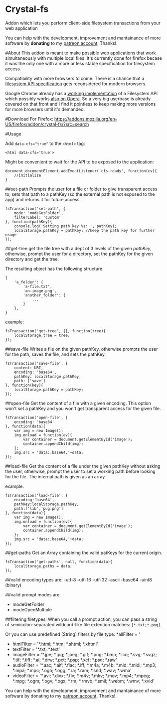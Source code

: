 # Crystal-fs
Addon which lets you perform client-side filesystem transactions from your web application

You can help with the development, improvement and mantainance of more software by **donating** to my [patreon account](http://patreon.com/lexas). Thanks!.

#About
This addon is meant to make possible web applications that work simultaneously with multiple local files. It's currently done for firefox becase it was the only one with a more or less stable specification for filesystem access.

Compatibility with more browsers to come. There is a chance that a [filesystem API specification](http://dev.w3.org/2009/dap/file-system/pub/FileSystem/) gets reconsidered for modern browsers. 

Google Chrome already has a [working implementation](https://developer.chrome.com/apps/fileSystem) of a Filesystem API which possibly works [also on Opera](https://developer.mozilla.org/en-US/docs/WebGuide/API/File_System#Browser_compatibility). So a very big userbase is already covered on that front and I find it pointless to keep making more versions for more browsers until it's demanded.

#Download
For Firefox: https://addons.mozilla.org/en-US/firefox/addon/crystal-fs/?src=search

#Usage

Add `data-cfs="true"` to the `<html>` tag:

``` <html data-cfs='true'> ```

Might be convenient to wait for the API to be exposed to the application:
```
document.documentElement.addEventListener('cfs-ready', function(ev){
	//initialize
}
```

##set-path
Prompts the user for a file or folder to give transparent access to, sets that path to a pathKey (so the external path is not exposed to the app) and returns it for future access.
```
fsTransaction('set-path', {
	mode: 'modeGetFolder',
	filterLabel: 'custom'
}, function(pathKey){
	console.log('Setting path key %s: ', pathKey);
	localStorage.pathKey = pathKey; //keep the path key for further usage
});
```

##get-tree
get the file tree with a dept of 3 levels of the given *pathKey*, otherwise, prompt the user for a directory, set the pathKey for the given directory and get the tree.

The resulting object has the following structure:
```
{
	'a_folder': {
		'a-file.txt',
		'an-image.png',
		'another_folder': {
			...
		}
	},
}
```

example:
```
fsTransaction('get-tree', {}, function(tree){
	localStorage.tree = tree;
});
```

##save-file
Writes a file on the given pathKey, otherwise prompts the user for the path, saves the file, and sets the pathKey.
```
fsTransaction('save-file', {
	content: URI,
	encoding: 'base64',
	pathKey: localStorage.pathKey,
	path: ['save']
}, function(key){
	localStorage.pathKey = pathKey;
});
```

##open-file
Get the content of a file with a given encoding. This option won't set a pathKey and you won't get transparent access for the given file.

```
fsTransaction('open-file', {
	encoding: 'base64'
}, function(data){
	var img = new Image();
	img.onload = function(ev){
		var container = document.getElementById('image');
		container.appendChild(img);
	};
	img.src = 'data:;base64,'+data;
});
```

##load-file
Get the content of a file under the given pathKey without asking the user, otherwise, prompt the user to set a working path before looking for the file. The internal path is given as an array.

example:
```
fsTransaction('load-file', {
	encoding:'base64',
	pathKey:localStorage.pathKey,
	path:['lib','pug.png']
}, function(data){
	var img = new Image();
	img.onload = function(ev){
	    var container = document.getElementById('image');
	    container.appendChild(img);
	};
	img.src = 'data:;base64,'+data;
});
```

##get-paths
Get an Array containing the valid patKeys for the current origin.
```
fsTransaction('get-paths', null, function(data){
	localStorage.paths = data;
});
```

##valid encoding types are:
-utf-8
-utf-16
-utf-32
-ascii
-base64
-uint8 (binary)

##valid prompt modes are:
- modeGetFolder
- modeOpenMultiple

##filtering filetypes:
When you call a prompt action, you can pass a string of semicolon-separated wildcard-like file extention matches: `[*.txt;*.png]`.

Or you can use predefined (String) filters by file type: 
*allFilter = '
- htmlFilter = '*.html; *.htm; *.shtml; *.xhtml'
- textFilter = '*.txt; *.text'
- imageFilter = '*.jpe; *.jpg; *.jpeg; *.gif; *.png; *.bmp; *.ico; *.svg; *.svgz; *.tif; *.tiff; *.ai; *.drw; *.pct; *.psp; *.xcf; *.psd; *.raw'
- audioFilter = '*.aac; *.aif; *.flac; *.iff; *.m4a; *.m4b; *.mid; *.midi; *.mp3; *.mpa; *.mpc; *.oga; *.ogg; *.ra; *.ram; *.snd; *.wav; *.wma'
- videoFilter = '*.avi; *.divx; *.flv; *.m4v; *.mkv; *.mov; *.mp4; *.mpeg; *.mpg; *.ogm; *.ogv; *.ogx; *.rm; *.rmvb; *.smil; *.webm; *.wmv; *.xvid'


You can help with the development, improvement and mantainance of more software by donating to my [patreon account](http://patreon.com/lexas). Thanks!.


